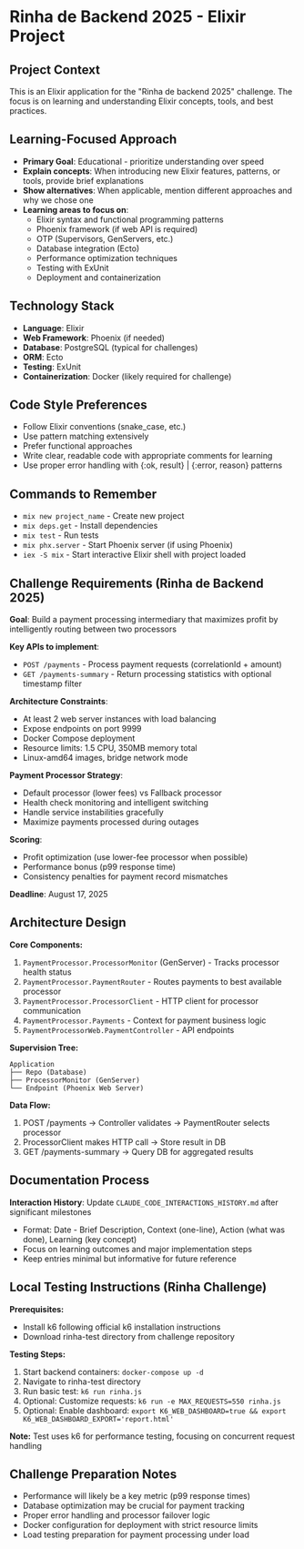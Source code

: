 # Rinha de Backend 2025 - Elixir Project

## Project Context
This is an Elixir application for the "Rinha de backend 2025" challenge. The focus is on learning and understanding Elixir concepts, tools, and best practices.

## Learning-Focused Approach
- **Primary Goal**: Educational - prioritize understanding over speed
- **Explain concepts**: When introducing new Elixir features, patterns, or tools, provide brief explanations
- **Show alternatives**: When applicable, mention different approaches and why we chose one
- **Learning areas to focus on**:
  - Elixir syntax and functional programming patterns
  - Phoenix framework (if web API is required)
  - OTP (Supervisors, GenServers, etc.)
  - Database integration (Ecto)
  - Performance optimization techniques
  - Testing with ExUnit
  - Deployment and containerization

## Technology Stack
- **Language**: Elixir
- **Web Framework**: Phoenix (if needed)
- **Database**: PostgreSQL (typical for challenges)
- **ORM**: Ecto
- **Testing**: ExUnit
- **Containerization**: Docker (likely required for challenge)

## Code Style Preferences
- Follow Elixir conventions (snake_case, etc.)
- Use pattern matching extensively
- Prefer functional approaches
- Write clear, readable code with appropriate comments for learning
- Use proper error handling with {:ok, result} | {:error, reason} patterns

## Commands to Remember
- `mix new project_name` - Create new project
- `mix deps.get` - Install dependencies
- `mix test` - Run tests
- `mix phx.server` - Start Phoenix server (if using Phoenix)
- `iex -S mix` - Start interactive Elixir shell with project loaded

## Challenge Requirements (Rinha de Backend 2025)
**Goal**: Build a payment processing intermediary that maximizes profit by intelligently routing between two processors

**Key APIs to implement**:
- `POST /payments` - Process payment requests (correlationId + amount)
- `GET /payments-summary` - Return processing statistics with optional timestamp filter

**Architecture Constraints**:
- At least 2 web server instances with load balancing
- Expose endpoints on port 9999
- Docker Compose deployment
- Resource limits: 1.5 CPU, 350MB memory total
- Linux-amd64 images, bridge network mode

**Payment Processor Strategy**:
- Default processor (lower fees) vs Fallback processor
- Health check monitoring and intelligent switching
- Handle service instabilities gracefully
- Maximize payments processed during outages

**Scoring**:
- Profit optimization (use lower-fee processor when possible)
- Performance bonus (p99 response time)
- Consistency penalties for payment record mismatches

**Deadline**: August 17, 2025

## Architecture Design

**Core Components:**
1. `PaymentProcessor.ProcessorMonitor` (GenServer) - Tracks processor health status
2. `PaymentProcessor.PaymentRouter` - Routes payments to best available processor 
3. `PaymentProcessor.ProcessorClient` - HTTP client for processor communication
4. `PaymentProcessor.Payments` - Context for payment business logic
5. `PaymentProcessorWeb.PaymentController` - API endpoints

**Supervision Tree:**
```
Application
├── Repo (Database)
├── ProcessorMonitor (GenServer)
└── Endpoint (Phoenix Web Server)
```

**Data Flow:**
1. POST /payments → Controller validates → PaymentRouter selects processor
2. ProcessorClient makes HTTP call → Store result in DB
3. GET /payments-summary → Query DB for aggregated results

## Documentation Process
**Interaction History**: Update `CLAUDE_CODE_INTERACTIONS_HISTORY.md` after significant milestones
- Format: Date - Brief Description, Context (one-line), Action (what was done), Learning (key concept)
- Focus on learning outcomes and major implementation steps
- Keep entries minimal but informative for future reference

## Local Testing Instructions (Rinha Challenge)

**Prerequisites:**
- Install k6 following official k6 installation instructions
- Download rinha-test directory from challenge repository

**Testing Steps:**
1. Start backend containers: `docker-compose up -d` 
2. Navigate to rinha-test directory
3. Run basic test: `k6 run rinha.js`
4. Optional: Customize requests: `k6 run -e MAX_REQUESTS=550 rinha.js`
5. Optional: Enable dashboard: `export K6_WEB_DASHBOARD=true && export K6_WEB_DASHBOARD_EXPORT='report.html'`

**Note:** Test uses k6 for performance testing, focusing on concurrent request handling

## Challenge Preparation Notes
- Performance will likely be a key metric (p99 response times)
- Database optimization may be crucial for payment tracking
- Proper error handling and processor failover logic
- Docker configuration for deployment with strict resource limits
- Load testing preparation for payment processing under load